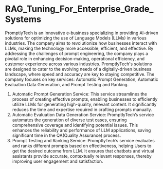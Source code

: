# RAG_Tuning_For_Enterprise_Grade_Systems

PromptlyTech is an innovative e-business specializing in providing AI-driven solutions for optimizing the use of Language Models (LLMs) in various industries. The company aims to revolutionize how businesses interact with LLMs, making the technology more accessible, efficient, and effective. By addressing the challenges of prompt engineering, the company plays a pivotal role in enhancing decision-making, operational efficiency, and customer experience across various industries. PromptlyTech's solutions are designed to cater to the evolving needs of a digitally-driven business landscape, where speed and accuracy are key to staying competitive.
The company focuses on key services: Automatic Prompt Generation, Automatic Evaluation Data Generation, and Prompt Testing and Ranking.

1. Automatic Prompt Generation Service:
   This service streamlines the process of creating effective prompts, enabling businesses to efficiently utilize LLMs for generating high-quality, relevant content. It significantly reduces the time and expertise required in crafting prompts manually.
2. Automatic Evaluation Data Generation Service:
   PromptlyTech’s service automates the generation of diverse test cases, ensuring comprehensive coverage and identifying potential issues. This enhances the reliability and performance of LLM applications, saving significant time in the QA(Quality Assurance) process.
3. Prompt Testing and Ranking Service:
   PromptlyTech’s service evaluates and ranks different prompts based on effectiveness, helping Users to get the desired outcome from LLM. It ensures that chatbots and virtual assistants provide accurate, contextually relevant responses, thereby improving user engagement and satisfaction.
